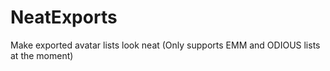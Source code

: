 # NeatExports
Make exported avatar lists look neat (Only supports EMM and ODIOUS lists at the moment)
